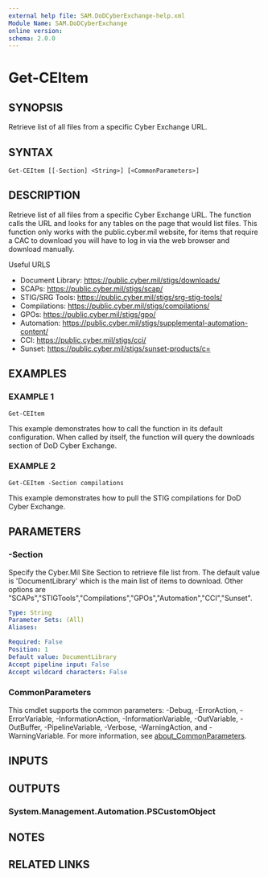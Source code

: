 ```yaml
---
external help file: SAM.DoDCyberExchange-help.xml
Module Name: SAM.DoDCyberExchange
online version:
schema: 2.0.0
---
```


# Get-CEItem

## SYNOPSIS
Retrieve list of all files from a specific Cyber Exchange URL.

## SYNTAX

```
Get-CEItem [[-Section] <String>] [<CommonParameters>]
```

## DESCRIPTION
Retrieve list of all files from a specific Cyber Exchange URL.
The function calls the URL and looks for any tables on the page that would list files.
This function only works with the public.cyber.mil website, for items that require a CAC to download you will have to log in via the web browser and download manually.

Useful URLS
- Document Library: <https://public.cyber.mil/stigs/downloads/>
- SCAPs:            <https://public.cyber.mil/stigs/scap/>
- STIG/SRG Tools:   <https://public.cyber.mil/stigs/srg-stig-tools/>
- Compilations:     <https://public.cyber.mil/stigs/compilations/>
- GPOs:             <https://public.cyber.mil/stigs/gpo/>
- Automation:       <https://public.cyber.mil/stigs/supplemental-automation-content/>
- CCI:              <https://public.cyber.mil/stigs/cci/>
- Sunset:           <https://public.cyber.mil/stigs/sunset-products/c=>

## EXAMPLES

### EXAMPLE 1
```
Get-CEItem
```

This example demonstrates how to call the function in its default configuration.
When called by itself, the function will query the downloads section of DoD Cyber Exchange.

### EXAMPLE 2
```
Get-CEItem -Section compilations
```

This example demonstrates how to pull the STIG compilations for DoD Cyber Exchange.

## PARAMETERS

### -Section
Specify the Cyber.Mil Site Section to retrieve file list from.
The default value is 'DocumentLibrary' which is the main list of items to download.
Other options are "SCAPs","STIGTools","Compilations","GPOs","Automation","CCI","Sunset".

```yaml
Type: String
Parameter Sets: (All)
Aliases:

Required: False
Position: 1
Default value: DocumentLibrary
Accept pipeline input: False
Accept wildcard characters: False
```

### CommonParameters
This cmdlet supports the common parameters: -Debug, -ErrorAction, -ErrorVariable, -InformationAction, -InformationVariable, -OutVariable, -OutBuffer, -PipelineVariable, -Verbose, -WarningAction, and -WarningVariable. For more information, see [about_CommonParameters](http://go.microsoft.com/fwlink/?LinkID=113216).

## INPUTS

## OUTPUTS

### System.Management.Automation.PSCustomObject
## NOTES

## RELATED LINKS

